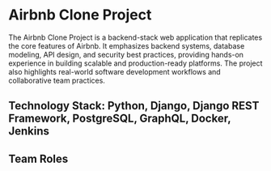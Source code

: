 # Airbnb Clone Project

The Airbnb Clone Project is a backend-stack web application that replicates the core features of Airbnb. It emphasizes backend systems, database modeling, API design, and security best practices, providing hands-on experience in building scalable and production-ready platforms. The project also highlights real-world software development workflows and collaborative team practices.

## Technology Stack: Python, Django, Django REST Framework, PostgreSQL, GraphQL, Docker, Jenkins

## Team Roles
